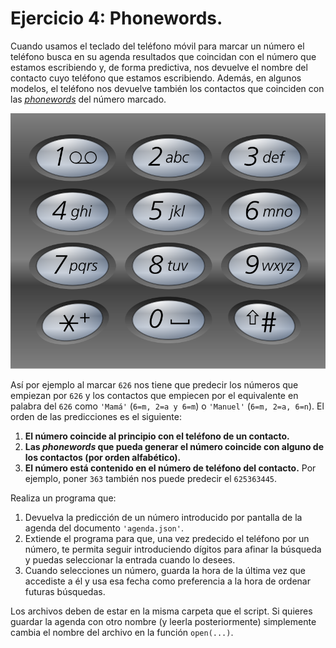 # Ejercicio 4: Phonewords.

Cuando usamos el teclado del teléfono móvil para marcar un número el teléfono busca en su agenda resultados que coincidan con el número que estamos escribiendo y, de forma predictiva, nos devuelve el nombre del contacto cuyo teléfono que estamos escribiendo. Además, en algunos modelos, el teléfono nos devuelve también los contactos que coinciden con las *[phonewords](https://es.wikipedia.org/wiki/Phonewords)* del número marcado.

![Teclado de teléfono](src/telephone-keypad.png)

Así por ejemplo al marcar `626` nos tiene que predecir los números que empiezan por `626` y los contactos que empiecen por el equivalente en palabra del `626` como `'Mamá'` (`6=m, 2=a y 6=m`) o `'Manuel'` (`6=m, 2=a, 6=n`). El orden de las predicciones es el siguiente:
1. **El número coincide al principio con el teléfono de un contacto.**
2. **Las *phonewords* que pueda generar el número coincide con alguno de los contactos (por orden alfabético).**
3. **El número está contenido en el número de teléfono del contacto.** Por ejemplo, poner `363` también nos puede predecir el `625363445`.

Realiza un programa que:

1. Devuelva la predicción de un número introducido por pantalla de la agenda del documento `'agenda.json'`.
2. Extiende el programa para que, una vez predecido el teléfono por un número, te permita seguir introduciendo dígitos para afinar la búsqueda y puedas seleccionar la entrada cuando lo desees.
3. Cuando selecciones un número, guarda la hora de la última vez que accediste a él y usa esa fecha como preferencia a la hora de ordenar futuras búsquedas.

Los archivos deben de estar en la misma carpeta que el script. Si quieres guardar la agenda con otro nombre (y leerla posteriormente) simplemente cambia el nombre del archivo en la función `open(...)`.